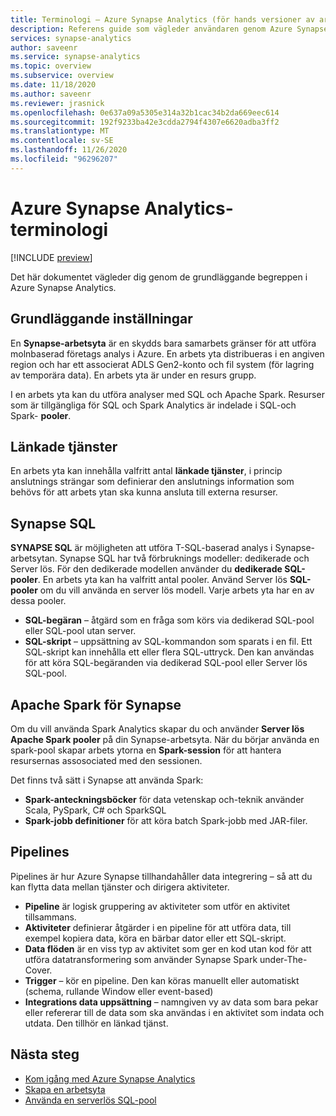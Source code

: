 ```yaml
---
title: Terminologi – Azure Synapse Analytics (för hands versioner av arbets ytor)
description: Referens guide som vägleder användaren genom Azure Synapse Analytics
services: synapse-analytics
author: saveenr
ms.service: synapse-analytics
ms.topic: overview
ms.subservice: overview
ms.date: 11/18/2020
ms.author: saveenr
ms.reviewer: jrasnick
ms.openlocfilehash: 0e637a09a5305e314a32b1cac34b2da669eec614
ms.sourcegitcommit: 192f9233ba42e3cdda2794f4307e6620adba3ff2
ms.translationtype: MT
ms.contentlocale: sv-SE
ms.lasthandoff: 11/26/2020
ms.locfileid: "96296207"
---
```

# <a name="azure-synapse-analytics-terminology"></a>Azure Synapse Analytics-terminologi

[!INCLUDE [preview](includes/note-preview.md)]

Det här dokumentet vägleder dig genom de grundläggande begreppen i Azure Synapse Analytics.

## <a name="basics"></a>Grundläggande inställningar

En **Synapse-arbetsyta** är en skydds bara samarbets gränser för att utföra molnbaserad företags analys i Azure. En arbets yta distribueras i en angiven region och har ett associerat ADLS Gen2-konto och fil system (för lagring av temporära data). En arbets yta är under en resurs grupp.

I en arbets yta kan du utföra analyser med SQL och Apache Spark. Resurser som är tillgängliga för SQL och Spark Analytics är indelade i SQL-och Spark- **pooler**. 

## <a name="linked-services"></a>Länkade tjänster

En arbets yta kan innehålla valfritt antal **länkade tjänster**, i princip anslutnings strängar som definierar den anslutnings information som behövs för att arbets ytan ska kunna ansluta till externa resurser.

## <a name="synapse-sql"></a>Synapse SQL

**SYNAPSE SQL** är möjligheten att utföra T-SQL-baserad analys i Synapse-arbetsytan. Synapse SQL har två förbruknings modeller: dedikerade och Server lös.  För den dedikerade modellen använder du **dedikerade SQL-pooler**. En arbets yta kan ha valfritt antal pooler. Använd Server lös **SQL-pooler** om du vill använda en server lös modell. Varje arbets yta har en av dessa pooler.

* **SQL-begäran** – åtgärd som en fråga som körs via dedikerad SQL-pool eller SQL-pool utan server.
* **SQL-skript** – uppsättning av SQL-kommandon som sparats i en fil. Ett SQL-skript kan innehålla ett eller flera SQL-uttryck. Den kan användas för att köra SQL-begäranden via dedikerad SQL-pool eller Server lös SQL-pool.

## <a name="apache-spark-for-synapse"></a>Apache Spark för Synapse

Om du vill använda Spark Analytics skapar du och använder **Server lös Apache Spark pooler** på din Synapse-arbetsyta. När du börjar använda en spark-pool skapar arbets ytorna en **Spark-session** för att hantera resursernas assosociated med den sessionen. 

Det finns två sätt i Synapse att använda Spark:
* **Spark-anteckningsböcker** för data vetenskap och-teknik använder Scala, PySpark, C# och SparkSQL
* **Spark-jobb definitioner** för att köra batch Spark-jobb med JAR-filer.

## <a name="pipelines"></a>Pipelines

Pipelines är hur Azure Synapse tillhandahåller data integrering – så att du kan flytta data mellan tjänster och dirigera aktiviteter.

* **Pipeline** är logisk gruppering av aktiviteter som utför en aktivitet tillsammans.
* **Aktiviteter** definierar åtgärder i en pipeline för att utföra data, till exempel kopiera data, köra en bärbar dator eller ett SQL-skript.
* **Data flöden** är en viss typ av aktivitet som ger en kod utan kod för att utföra datatransformering som använder Synapse Spark under-The-Cover.
* **Trigger** – kör en pipeline. Den kan köras manuellt eller automatiskt (schema, rullande Window eller event-based)
* **Integrations data uppsättning** – namngiven vy av data som bara pekar eller refererar till de data som ska användas i en aktivitet som indata och utdata. Den tillhör en länkad tjänst.

## <a name="next-steps"></a>Nästa steg

* [Kom igång med Azure Synapse Analytics](get-started.md)
* [Skapa en arbetsyta](quickstart-create-workspace.md)
* [Använda en serverlös SQL-pool](quickstart-sql-on-demand.md)

